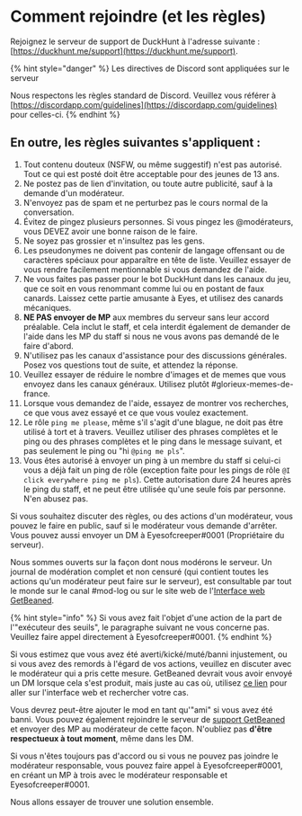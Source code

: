 # Comment rejoindre \(et les règles\)

Rejoignez le serveur de support de DuckHunt à l'adresse suivante : [https://duckhunt.me/support](https://duckhunt.me/support).

{% hint style="danger" %}
Les directives de Discord sont appliquées sur le serveur

Nous respectons les règles standard de Discord. Veuillez vous référer à [https://discordapp.com/guidelines](https://discordapp.com/guidelines) pour celles-ci.
{% endhint %}

## En outre, les règles suivantes s'appliquent :

1. Tout contenu douteux \(NSFW, ou même suggestif\) n'est pas autorisé. Tout ce qui est posté doit être acceptable pour des jeunes de 13 ans.
2. Ne postez pas de lien d'invitation, ou toute autre publicité, sauf à la demande d'un modérateur.
3. N'envoyez pas de spam et ne perturbez pas le cours normal de la conversation.
4. Évitez de pingez plusieurs personnes. Si vous pingez les @modérateurs, vous DEVEZ avoir une bonne raison de le faire.
5. Ne soyez pas grossier et n'insultez pas les gens.
6. Les pseudonymes ne doivent pas contenir de langage offensant ou de caractères spéciaux pour apparaître en tête de liste. Veuillez essayer de vous rendre facilement mentionnable si vous demandez de l'aide.
7. Ne vous faites pas passer pour le bot DuckHunt dans les canaux du jeu, que ce soit en vous renommant comme lui ou en postant de faux canards. Laissez cette partie amusante à Eyes, et utilisez des canards mécaniques.
8. **NE PAS envoyer de MP** aux membres du serveur sans leur accord préalable. Cela inclut le staff, et cela interdit également de demander de l'aide dans les MP du staff si nous ne vous avons pas demandé de le faire d'abord.
9. N'utilisez pas les canaux d'assistance pour des discussions générales. Posez vos questions tout de suite, et attendez la réponse.
10. Veuillez essayer de réduire le nombre d'images et de memes que vous envoyez dans les canaux généraux. Utilisez plutôt \#glorieux-memes-de-france.
11. Lorsque vous demandez de l'aide, essayez de montrer vos recherches, ce que vous avez essayé et ce que vous voulez exactement.
12. Le rôle `ping me please`, même s'il s'agit d'une blague, ne doit pas être utilisé à tort et à travers. Veuillez utiliser des phrases complètes et le ping ou des phrases complètes et le ping dans le message suivant, et pas seulement le ping ou "hi `@ping me pls`".
13. Vous êtes autorisé à envoyer un ping à un membre du staff si celui-ci vous a déjà fait un ping de rôle \(exception faite pour les pings de rôle `@I click everywhere ping me pls`\). Cette autorisation dure 24 heures après le ping du staff, et ne peut être utilisée qu'une seule fois par personne. N'en abusez pas.

Si vous souhaitez discuter des règles, ou des actions d'un modérateur, vous pouvez le faire en public, sauf si le modérateur vous demande d'arrêter. Vous pouvez aussi envoyer un DM à Eyesofcreeper\#0001 (Propriétaire du serveur).

Nous sommes ouverts sur la façon dont nous modérons le serveur. Un journal de modération complet et non censuré \(qui contient toutes les actions qu'un modérateur peut faire sur le serveur\), est consultable par tout le monde sur le canal \#mod-log ou sur le site web de l'[Interface web GetBeaned](https://getbeaned.me/guilds/195260081036591104).

{% hint style="info" %}
Si vous avez fait l'objet d'une action de la part de l'"exécuteur des seuils", le paragraphe suivant ne vous concerne pas. Veuillez faire appel directement à Eyesofcreeper\#0001.
{% endhint %}

Si vous estimez que vous avez été averti/kické/muté/banni injustement, ou si vous avez des remords à l'égard de vos actions, veuillez en discuter avec le modérateur qui a pris cette mesure. GetBeaned devrait vous avoir envoyé un DM lorsque cela s'est produit, mais juste au cas où, utilisez [ce lien](https://getbeaned.me/guilds/195260081036591104) pour aller sur l'interface web et rechercher votre cas.

Vous devrez peut-être ajouter le mod en tant qu'"ami" si vous avez été banni. Vous pouvez également rejoindre le serveur de [support GetBeaned](https://discord.com/invite/gT5pdgP) et envoyer des MP au modérateur de cette façon. N'oubliez pas **d'être respectueux à tout moment**, même dans les DM.

Si vous n'êtes toujours pas d'accord ou si vous ne pouvez pas joindre le modérateur responsable, vous pouvez faire appel à Eyesofcreeper\#0001, en créant un MP à trois avec le modérateur responsable et Eyesofcreeper\#0001.

Nous allons essayer de trouver une solution ensemble.

